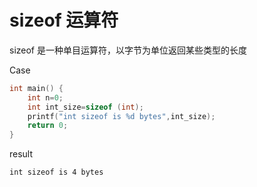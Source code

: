 # sizeof 运算符

sizeof 是一种单目运算符，以字节为单位返回某些类型的长度

Case
```c
int main() {
    int n=0;
    int int_size=sizeof (int);
    printf("int sizeof is %d bytes",int_size);
    return 0;
}
```

result
```
int sizeof is 4 bytes
```